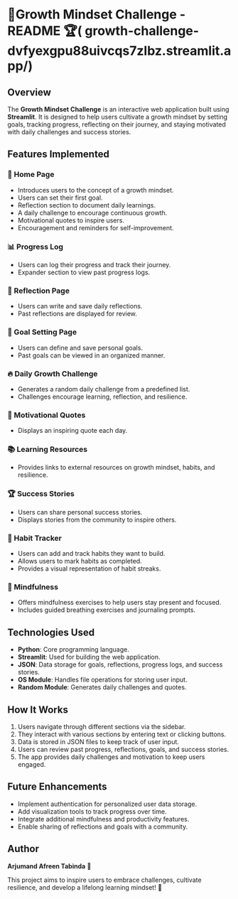# 🌟Growth Mindset Challenge - README 🏆( growth-challenge-dvfyexgpu88uivcqs7zlbz.streamlit.app/)


## Overview
The **Growth Mindset Challenge** is an interactive web application built using **Streamlit**. It is designed to help users cultivate a growth mindset by setting goals, tracking progress, reflecting on their journey, and staying motivated with daily challenges and success stories. 

## Features Implemented

### 🌟 Home Page
- Introduces users to the concept of a growth mindset.
- Users can set their first goal.
- Reflection section to document daily learnings.
- A daily challenge to encourage continuous growth.
- Motivational quotes to inspire users.
- Encouragement and reminders for self-improvement.

### 📊 Progress Log
- Users can log their progress and track their journey.
- Expander section to view past progress logs.

### 📝 Reflection Page
- Users can write and save daily reflections.
- Past reflections are displayed for review.

### 🎯 Goal Setting Page
- Users can define and save personal goals.
- Past goals can be viewed in an organized manner.

### 🔥 Daily Growth Challenge
- Generates a random daily challenge from a predefined list.
- Challenges encourage learning, reflection, and resilience.

### 💬 Motivational Quotes
- Displays an inspiring quote each day.

### 📚 Learning Resources
- Provides links to external resources on growth mindset, habits, and resilience.

### 🏆 Success Stories
- Users can share personal success stories.
- Displays stories from the community to inspire others.

### 📅 Habit Tracker
- Users can add and track habits they want to build.
- Allows users to mark habits as completed.
- Provides a visual representation of habit streaks.

### 🧘 Mindfulness
- Offers mindfulness exercises to help users stay present and focused.
- Includes guided breathing exercises and journaling prompts.

## Technologies Used
- **Python**: Core programming language.
- **Streamlit**: Used for building the web application.
- **JSON**: Data storage for goals, reflections, progress logs, and success stories.
- **OS Module**: Handles file operations for storing user input.
- **Random Module**: Generates daily challenges and quotes.

## How It Works
1. Users navigate through different sections via the sidebar.
2. They interact with various sections by entering text or clicking buttons.
3. Data is stored in JSON files to keep track of user input.
4. Users can review past progress, reflections, goals, and success stories.
5. The app provides daily challenges and motivation to keep users engaged.

## Future Enhancements
- Implement authentication for personalized user data storage.
- Add visualization tools to track progress over time.
- Integrate additional mindfulness and productivity features.
- Enable sharing of reflections and goals with a community.

## Author
**Arjumand Afreen Tabinda** 🎯

This project aims to inspire users to embrace challenges, cultivate resilience, and develop a lifelong learning mindset! 🌱

